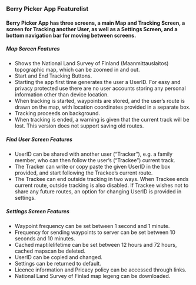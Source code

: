 ### Berry Picker App Featurelist
#### Berry Picker App has three screens, a main Map and Tracking Screen, a screen for Tracking another User, as well as a Settings Screen, and a bottom navigation bar for moving between screens.

##### Map Screen Features
-	Shows the National Land Survey of Finland (Maanmittauslaitos) topographic map, which can be zoomed in and out.
-	Start and End Tracking Buttons.
-	Starting the app first time generates the user a UserID. For easy and privacy protected use there are no user accounts storing any personal information other than device location.
-	When tracking is started, waypoints are stored, and the user’s route is drawn on the map, with location coordinates provided in a separate box.
-	Tracking proceeds on background.
-	When tracking is ended, a warning is given that the current track will be lost. This version does not support saving old routes.
##### Find User Screen Features
-	UserID can be shared with another user (“Tracker”), e.g. a family member, who can then follow the user’s (“Trackee”) current track.
-	The Tracker can write or copy paste the given UserID in the box provided, and start following the Trackee’s current route.
-	The Trackee can end outside tracking in two ways. When Trackee ends current route, outside tracking is also disabled. If Trackee wishes not to share any future routes, an option for changing UserID is provided in settings.
##### Settings Screen Features
-	Waypoint frequency can be set between 1 second and 1 minute.
-	Frequency for sending waypoints to server can be set between 10 seconds and 10 minutes.
-	Cached maptilelifetime can be set between 12 hours and 72 hours, cached mapscan be deleted.
-	UserID can be copied and changed.
-	Settings can be returned to default.
-	Licence information and Pricacy policy can be accessed through links.
-	National Land Survey of Finlad map legeng can be downloaded.
